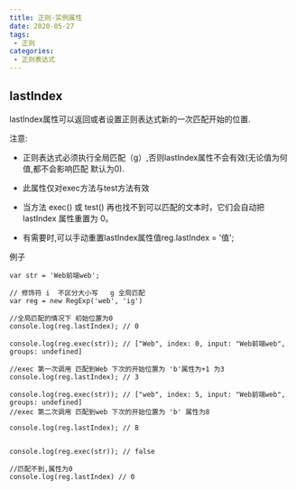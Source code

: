 ```yaml
---
title: 正则-实例属性
date: 2020-05-27
tags:
 - 正则
categories: 
 - 正则表达式
---
```

## lastIndex
lastIndex属性可以返回或者设置正则表达式新的一次匹配开始的位置.

注意:
* 正则表达式必须执行全局匹配（g）,否则lastIndex属性不会有效(无论值为何值,都不会影响匹配 默认为0).
  
* 此属性仅对exec方法与test方法有效
  
* 当方法 exec() 或 test() 再也找不到可以匹配的文本时，它们会自动把 lastIndex 属性重置为 0。
  
* 有需要时,可以手动重置lastIndex属性值reg.lastIndex = '值';

例子

```
var str = 'Web前端web';

// 修饰符 i  不区分大小写   g 全局匹配
var reg = new RegExp('web', 'ig')

//全局匹配的情况下 初始位置为0
console.log(reg.lastIndex); // 0

console.log(reg.exec(str)); // ["Web", index: 0, input: "Web前端web", groups: undefined]

//exec 第一次调用 匹配到Web 下次的开始位置为 'b'属性为+1 为3
console.log(reg.lastIndex); // 3

console.log(reg.exec(str)); // ["web", index: 5, input: "Web前端web", groups: undefined]
//exec 第二次调用 匹配到web 下次的开始位置为 'b' 属性为8

console.log(reg.lastIndex); // 8


console.log(reg.exec(str)); // false

//匹配不到,属性为0 
console.log(reg.lastIndex) // 0
```